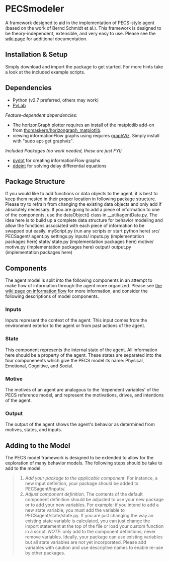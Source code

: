 PECSmodeler
===========

A framework designed to aid in the implementation of PECS-style agent (based on the work of Bernd Schmidt et al.). This framework is designed to be theory-independent, extensible, and very easy to use. Please see the [wiki page](https://github.com/7yl4r/PECSmodeler/wiki) for additional documentation.

Installation & Setup
--------------------
Simply download and import the package to get started. For more hints take a look at the included example scripts.

Dependencies
-------------
* Python (v2.7 preferred, others may work)
* [PyLab](http://wiki.scipy.org/PyLab)

_Feature-dependent dependencies:_
* The horizonGraph plotter requires an install of the matplotlib add-on from [thomaskern/horizongraph_matplotlib](https://github.com/thomaskern/horizongraph_matplotlib).
* viewing informationFlow graphs using requires [graphViz](http://www.graphviz.org/). Simply install with "sudo apt-get graphviz".

_Included Packages (no work needed, these are just FYI)_
* [pydot](https://code.google.com/p/pydot/) for creating informationFlow graphs
* [ddeint](http://zulko.wordpress.com/2013/03/01/delay-differential-equations-easy-with-python/) for solving delay differential equations

Package Structure
-----------------
If you would like to add functions or data objects to the agent, it is best to keep them nested in their proper location in following package structure. Please try to refrain from changing the existing data objects and only add if absolutely necessary. If you are going to add a piece of information to one of the components, use the dataObject() class in __util/agentData.py. The idea here is to build up a complete data structure for behavior modeling and allow the functions associated with each piece of information to be swapped out easily.
		myScript.py (run any scripts or start python here)
		src/
			PECSagent/
				agent.py
				settings.py
				inputs/
					inputs.py
					(implementation packages here)
				state/
					state.py
					(implementation packages here)
				motive/
					motive.py
					(implementation packages here)
				output/
					output.py
					(implementation packages here)

Components
-----------
The agent model is split into the following components in an attempt to make flow of information through the agent more organized. Please see [the wiki page on information flow](https://github.com/PIELab/behaviorSim/wiki/information-flow) for more information, and consider the following descriptions of model components.
### Inputs ###
Inputs represent the context of the agent. This input comes from the environment exterior to the agent or from past actions of the agent.

### State ###
This component represents the internal state of the agent. All information here should be a property of the agent. These states are separated into the four componenents which give the PECS model its name: Physical, Emotional, Cognitive, and Social.

### Motive ###
The motives of an agent are analagous to the 'dependent variables' of the PECS reference model, and represent the motivations, drives, and intentions of the agent.

### Output ###
The output of the agent shows the agent's behavior as determined from motives, states, and inputs.

Adding to the Model
--------------------
The PECS model framework is designed to be extended to allow for the exploration of many behavior models. The following steps should be take to add to the model:
> 1. *Add your package to the applicable component.* 
> For instance, a new input definition, your package should be added to PECSagent/Inputs/. 
> 2. *Adjust component definition.* 
> The contents of the default component definition should be adjusted to use your new package or to add your new variables. For example: if you intend to add a new state variable, you must add the variable to PECSagent/state/state.py. If you are just changing the way an existing state variable is calculated, you can just change the import statement at the top of the file or load your custom function in a script.
>*NOTE*: only add to the component definitions; never remove variables. Ideally, your package can use existing variables but all state variables are not yet incorporated. Please add variables with caution and use descriptive names to enable re-use by other packages.
